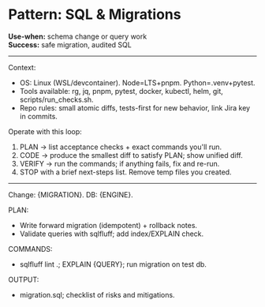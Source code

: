 # Pattern: SQL & Migrations

**Use-when:** schema change or query work  
**Success:** safe migration, audited SQL

---

Context:
- OS: Linux (WSL/devcontainer). Node=LTS+pnpm. Python=.venv+pytest.
- Tools available: rg, jq, pnpm, pytest, docker, kubectl, helm, git, scripts/run_checks.sh.
- Repo rules: small atomic diffs, tests-first for new behavior, link Jira key in commits.

Operate with this loop:
1) PLAN → list acceptance checks + exact commands you'll run.
2) CODE → produce the smallest diff to satisfy PLAN; show unified diff.
3) VERIFY → run the commands; if anything fails, fix and re-run.
4) STOP with a brief next-steps list. Remove temp files you created.

---

Change: {MIGRATION}. DB: {ENGINE}.

PLAN:
- Write forward migration (idempotent) + rollback notes.
- Validate queries with sqlfluff; add index/EXPLAIN check.

COMMANDS:
- sqlfluff lint .; EXPLAIN {QUERY}; run migration on test db.

OUTPUT:
- migration.sql; checklist of risks and mitigations.